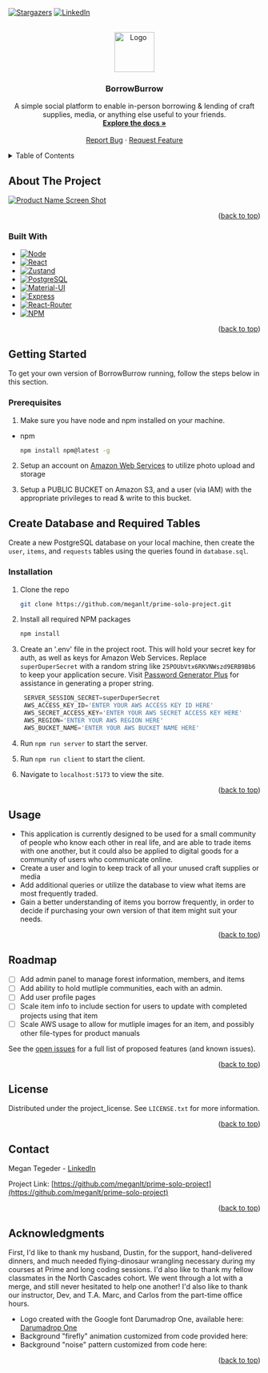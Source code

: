 <!-- This README was created based on the example here: https://github.com/othneildrew/Best-README-Template/ -->
<a id="readme-top"></a>

<!-- PROJECT SHIELDS -->

[![Stargazers][stars-shield]][stars-url]
[![LinkedIn][linkedin-shield]][linkedin-url]

<!-- PROJECT LOGO -->
<br />
<div align="center">
  <a href="https://github.com/meganlt/prime-solo-project">
    <img src="images/logo.png" alt="Logo" width="80" height="80">
  </a>

<h3 align="center">BorrowBurrow</h3>

  <p align="center">
    A simple social platform to enable in-person borrowing & lending of craft supplies, media, or anything else useful to your friends.
    <br />
    <a href="https://github.com/meganlt/prime-solo-project"><strong>Explore the docs »</strong></a>
    <br />
    <br />
    <!-- <a href="https://github.com/meganlt/prime-solo-project">View Demo</a>
    &middot; -->
    <a href="https://github.com/meganlt/prime-solo-project/issues/new?labels=bug&template=bug-report---.md">Report Bug</a>
    &middot;
    <a href="https://github.com/meganlt/prime-solo-project/issues/new?labels=enhancement&template=feature-request---.md">Request Feature</a>
  </p>
</div>

<!-- TABLE OF CONTENTS -->
<details>
  <summary>Table of Contents</summary>
  <ol>
    <li>
      <a href="#about-the-project">About The Project</a>
      <ul>
        <li><a href="#built-with">Built With</a></li>
      </ul>
    </li>
    <li>
      <a href="#getting-started">Getting Started</a>
      <ul>
        <li><a href="#prerequisites">Prerequisites</a></li>
        <li><a href="#installation">Installation</a></li>
      </ul>
    </li>
    <li><a href="#usage">Usage</a></li>
    <li><a href="#roadmap">Roadmap</a></li>
    <li><a href="#contributing">Contributing</a></li>
    <li><a href="#license">License</a></li>
    <li><a href="#contact">Contact</a></li>
    <li><a href="#acknowledgments">Acknowledgments</a></li>
  </ol>
</details>

<!-- ABOUT THE PROJECT -->
## About The Project

[![Product Name Screen Shot][product-screenshot]](./public/img/feature-preview.gif)

<p align="right">(<a href="#readme-top">back to top</a>)</p>

### Built With

* [![Node][Node.js]][node-url]
* [![React][React.js]][react-url]
* [![Zustand][Zustand]][zustand-url]
* [![PostgreSQL][postgresql]][postgresql-url]
* [![Material-UI][material-ui]][material-ui-url]
* [![Express][express.js]][express-url]
* [![React-Router][react-router]][react-router-url]
* [![NPM][npm]][npm-url]

<p align="right">(<a href="#readme-top">back to top</a>)</p>

<!-- GETTING STARTED -->
## Getting Started

To get your own version of BorrowBurrow running, follow the steps below in this section.

### Prerequisites

1. Make sure you have node and npm installed on your machine.

* npm
  ```sh
  npm install npm@latest -g
  ```

2. Setup an account on [Amazon Web Services](https://aws.amazon.com/) to utilize photo upload and storage

3. Setup a PUBLIC BUCKET on Amazon S3, and a user (via IAM) with the appropriate privileges to read & write to this bucket.

## Create Database and Required Tables

Create a new PostgreSQL database on your local machine, then create the `user`, `items`, and `requests` tables using the queries found in `database.sql`.

### Installation

1. Clone the repo
   ```sh
   git clone https://github.com/meganlt/prime-solo-project.git
   ```
2. Install all required NPM packages
   ```sh
   npm install
   ```
3. Create an '.env' file in the project root. This will hold your secret key for auth, as well as keys for Amazon Web Services. Replace `superDuperSecret` with a random string like `25POUbVtx6RKVNWszd9ERB9Bb6` to keep your application secure. Visit [Password Generator Plus](https://passwordsgenerator.net) for assistance in generating a proper string. 

   ```js
    SERVER_SESSION_SECRET=superDuperSecret
    AWS_ACCESS_KEY_ID='ENTER YOUR AWS ACCESS KEY ID HERE'
    AWS_SECRET_ACCESS_KEY='ENTER YOUR AWS SECRET ACCESS KEY HERE'
    AWS_REGION='ENTER YOUR AWS REGION HERE'
    AWS_BUCKET_NAME='ENTER YOUR AWS BUCKET NAME HERE'
   ```

4. Run `npm run server` to start the server.
5. Run `npm run client` to start the client.
6. Navigate to `localhost:5173` to view the site.

<p align="right">(<a href="#readme-top">back to top</a>)</p>

<!-- USAGE EXAMPLES -->
## Usage

* This application is currently designed to be used for a small community of people who know each other in real life, and are able to trade items with one another, but it could also be applied to digital goods for a community of users who communicate online.
* Create a user and login to keep track of all your unused craft supplies or media
* Add additional queries or utilize the database to view what items are most frequently traded.
* Gain a better understanding of items you borrow frequently, in order to decide if purchasing your own version of that item might suit your needs.

<p align="right">(<a href="#readme-top">back to top</a>)</p>

<!-- ROADMAP -->
## Roadmap

* [ ] Add admin panel to manage forest information, members, and items
* [ ] Add ability to hold mutliple communities, each with an admin.
* [ ] Add user profile pages
* [ ] Scale item info to include section for users to update with completed projects using that item
* [ ] Scale AWS usage to allow for mutliple images for an item, and possibly other file-types for product manuals

See the [open issues](https://github.com/meganlt/prime-solo-project/issues) for a full list of proposed features (and known issues).

<p align="right">(<a href="#readme-top">back to top</a>)</p>



<!-- LICENSE -->
## License

Distributed under the project_license. See `LICENSE.txt` for more information.

<p align="right">(<a href="#readme-top">back to top</a>)</p>



<!-- CONTACT -->
## Contact

Megan Tegeder - [LinkedIn][linkedin-url]

Project Link: [https://github.com/meganlt/prime-solo-project](https://github.com/meganlt/prime-solo-project)

<p align="right">(<a href="#readme-top">back to top</a>)</p>



<!-- ACKNOWLEDGMENTS -->
## Acknowledgments
First, I'd like to thank my husband, Dustin, for the support, hand-delivered dinners, and much needed flying-dinosaur wrangling necessary during my courses at Prime and long coding sessions. I'd also like to thank my fellow classmates in the North Cascades cohort. We went through a lot with a merge, and still never hesitated to help one another! I'd also like to thank our instructor, Dev, and T.A. Marc, and Carlos from the part-time office hours.

* Logo created with the Google font Darumadrop One, available here: [Darumadrop One](https://fonts.google.com/specimen/Darumadrop+One)
* Background "firefly" animation customized from code provided here: []()
* Background "noise" pattern customized from code here:[]()

<p align="right">(<a href="#readme-top">back to top</a>)</p>



<!-- MARKDOWN LINKS & IMAGES -->
<!-- https://www.markdownguide.org/basic-syntax/#reference-style-links -->
[contributors-shield]: https://img.shields.io/github/contributors/meganlt/prime-solo-project.svg?style=for-the-badge
[contributors-url]: https://github.com/meganlt/prime-solo-project/graphs/contributors
[forks-shield]: https://img.shields.io/github/forks/meganlt/prime-solo-project.svg?style=for-the-badge
[forks-url]: https://github.com/meganlt/prime-solo-project/network/members
[stars-shield]: https://img.shields.io/github/stars/meganlt/prime-solo-project.svg?style=for-the-badge
[stars-url]: https://github.com/meganlt/prime-solo-project/stargazers
[issues-shield]: https://img.shields.io/github/issues/meganlt/prime-solo-project.svg?style=for-the-badge
[issues-url]: https://github.com/meganlt/prime-solo-project/issues
[license-shield]: https://img.shields.io/github/license/meganlt/prime-solo-project.svg?style=for-the-badge
[license-url]: https://github.com/meganlt/prime-solo-project/blob/master/LICENSE.txt
[linkedin-shield]: https://img.shields.io/badge/-LinkedIn-black.svg?style=for-the-badge&logo=linkedin&colorB=555
[linkedin-url]: https://linkedin.com/in/megantegeder

[product-screenshot]: public/img/feature-preview.gif

[React.js]: https://img.shields.io/badge/React-20232A?style=for-the-badge&logo=react&logoColor=61DAFB
[React-url]: https://reactjs.org/
[postgresql]: https://img.shields.io/badge/PostgreSQL-316192?style=for-the-badge&logo=postgresql&logoColor=white
[postgresql-url]: https://www.postgresql.org/
[material-ui]: https://img.shields.io/badge/Material%20UI-007FFF?style=for-the-badge&logo=mui&logoColor=white
[material-ui-url]: https://mui.com/
[node.js]: https://img.shields.io/badge/Node.js-339933?style=for-the-badge&logo=nodedotjs&logoColor=white
[node-url]: https://nodejs.org/en/
[express.js]: https://img.shields.io/badge/Express.js-000000?style=for-the-badge&logo=express&logoColor=white
[express-url]: https://expressjs.com/
[npm]: https://img.shields.io/badge/npm-CB3837?style=for-the-badge&logo=npm&logoColor=white
[npm-url]: https://www.npmjs.com
[react-router]: https://img.shields.io/badge/React_Router-CA4245?style=for-the-badge&logo=react-router&logoColor=white
[react-router-url]: https://react-router.js.org/
[zustand]: https://img.shields.io/badge/Zustand-purple?style=for-the-badge&logo=react&logoColor=white
[zustand-url]: https://github.com/pmndrs/zustand